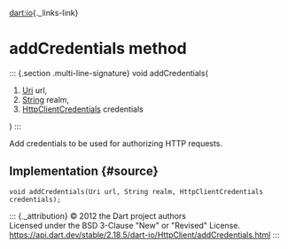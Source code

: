 [dart:io](../../dart-io/dart-io-library){._links-link}

addCredentials method
=====================

::: {.section .multi-line-signature}
void addCredentials(

1.  [Uri](../../dart-core/uri-class) url,
2.  [String](../../dart-core/string-class) realm,
3.  [HttpClientCredentials](../httpclientcredentials-class) credentials

)
:::

Add credentials to be used for authorizing HTTP requests.

Implementation {#source}
--------------

``` {.language-dart data-language="dart"}
void addCredentials(Uri url, String realm, HttpClientCredentials credentials);
```

::: {._attribution}
© 2012 the Dart project authors\
Licensed under the BSD 3-Clause \"New\" or \"Revised\" License.\
<https://api.dart.dev/stable/2.18.5/dart-io/HttpClient/addCredentials.html>
:::
